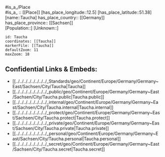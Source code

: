 ﻿---
location: [51.38,12.5] 
mapzoom: [7,12] 
mapmarker: city 
type: City
tags:
- geo/City


SpocWebEntityId: 34778
isDeleted: false
confidential: public

---
#is_a_/Place  
#is_a_ :: [[Place]] 
[has_place_longitude::12.5] 
[has_place_latitude::51.38] 
[name::Taucha] 
has_place_country:: [[Germany]]  
has_place_province:: [[Sachsen]]  
[Population::] 
[Unknown::] 


```leaflet
id: Taucha
coordinates: [[Taucha]] 
markerFile: [[Taucha]] 
defaultZoom: 11 
maxZoom: 18
```


## Confidential Links & Embeds: 
- [[../../../../../../../../_Standards/geo/Continent/Europe/Germany/Germany~East/Sachsen/City/Taucha|Taucha]] 
- [[../../../../../../../../_public/geo/Continent/Europe/Germany/Germany~East/Sachsen/City/Taucha.public|Taucha.public]] 
- [[../../../../../../../../_internal/geo/Continent/Europe/Germany/Germany~East/Sachsen/City/Taucha.internal|Taucha.internal]] 
- [[../../../../../../../../_protect/geo/Continent/Europe/Germany/Germany~East/Sachsen/City/Taucha.protect|Taucha.protect]] 
- [[../../../../../../../../_private/geo/Continent/Europe/Germany/Germany~East/Sachsen/City/Taucha.private|Taucha.private]] 
- [[../../../../../../../../_personal/geo/Continent/Europe/Germany/Germany~East/Sachsen/City/Taucha.personal|Taucha.personal]] 
- [[../../../../../../../../_secret/geo/Continent/Europe/Germany/Germany~East/Sachsen/City/Taucha.secret|Taucha.secret]] 
